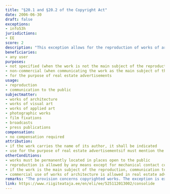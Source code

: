 ```yaml
---
title: "§20.1 and §20.2 of the Copyright Act"
date: 2006-06-30
draft: false
exceptions:
- info53h
jurisdictions:
- EE
score: 2
description: "This exception allows for the reproduction of works of architecture, works of visual art, works of applied art or photographic works which are permanently located in places open to the public, by any means except for mechanical contact copying, as well as for the communication of such reproductions of works to the public except if the work is the main subject of the reproduction and it is intended to be used for direct commercial purposes. In addition, the commercial use of works of architecture is allowed in real estate advertisements to the extent justified by the purpose permitted." 
beneficiaries:
- any user
purposes: 
- not specified (when the work is not the main subject of the reproduction)
- non-commercial (when communicating the work as the main subject of the reproduction)
- for the purpose of real estate advertisements
usage:
- reproduction
- communication to the public
subjectmatter:
- works of architecture 
- works of visual art 
- works of applied art 
- photographic works
- film fixations
- broadcasts
- press publications
compensation:
- no compensation required
attribution: 
- if the work carries the name of its author, it shall be indicated
- use for the purpose of real estate advertisementsif must mention the name of the author
otherConditions: 
- works must be permanently located in places open to the public
- reproduction is allowed by any means except for mechanical contact copying
- if the work is the main subject of the reproduction, communication to the public must be non-commercial only
- commercial use of works of architecture is allowed in real estate advertisements to the extent justified by the purpose permitted
remarks: "The provision concerns copyrighted works. The exception is extended to related rights with a general reference to \"other cases where the rights of authors of works are limited pursuant to Chapter IV of this Act\" in § 75 (6)."
link: https://www.riigiteataja.ee/en/eli/ee/525112013002/consolide
---
```

